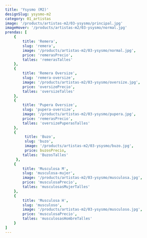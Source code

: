 ```yaml
---
title: 'Ysysmo (M2)'
designSlug: ysysmo-m2
category: 01_artistas
image: '/products/artistas-m2/03-ysysmo/principal.jpg'
imageHover: '/products/artistas-m2/03-ysysmo/normal.jpg'
prendas: [
    {   
        title: 'Remera',
        slug: 'remera',          
        image: '/products/artistas-m2/03-ysysmo/normal.jpg',
        price: 'remerasPrecio',
        talles: 'remerasTalles'
    },
    {
        title: 'Remera Oversize',
        slug: 'remera-oversize',
        image: '/products/artistas-m2/03-ysysmo/oversize.jpg',
        price: 'oversizePrecio',
        talles: 'oversizeTalles'
    },
    {
        title: 'Pupera Oversize',
        slug: 'pupera-oversize',
        image: '/products/artistas-m2/03-ysysmo/pupera.jpg',
        price: 'remerasPrecio',
        talles: 'oversizePuperasTalles'
    },
    {
         title: 'Buzo',
         slug: 'buzo',
         image: '/products/artistas-m2/03-ysysmo/buzo.jpg',
         price: buzosPrecio,
        talles: 'BuzosTalles'
     },
    {
        title: 'Musculosa M',
        slug: 'musculosa-mujer',
        image: '/products/artistas-m2/03-ysysmo/musculosa.jpg',
        price: 'musculosaPrecio',
        talles: 'musculosasMujerTalles'
    },
    {
        title: 'Musculosa H',
        slug: 'musculoso',
        image: '/products/artistas-m2/03-ysysmo/musculoso.jpg',
        price: 'musculosaPrecio',
        talles: 'musculosasHombreTalles'
    }
]
---
```

